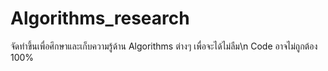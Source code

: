 # Algorithms_research
จัดทําขึ้นเพื่อศึกษาและเก็บความรู้ด้าน Algorithms ต่างๆ เพื่อจะได้ไม่ลืม\n
Code อาจไม่ถูกต้อง 100% 
